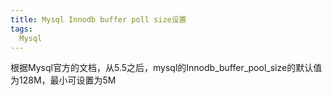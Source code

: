 ```yaml
---
title: Mysql Innodb buffer poll size设置
tags:
  Mysql
---
```



<p>根据Mysql官方的文档，从5.5之后，mysql的Innodb_buffer_pool_size的默认值为128M，最小可设置为5M</p>
